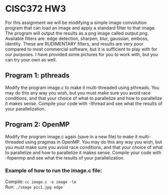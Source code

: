 # CISC372 HW3
For this assignment we will be modifying a simple image convolution program that can load an image and apply a standard filter to that image.  The program will output the results as a png image called output.png.  Available filters are: edge detection, sharpen, blur, gaussian, emboss, identity.  These are RUDIMENTARY filters, and results are very poor compared to most commercial software, but it is sufficient to play with for our purposes.  I have provided some pictures for you to work with, but you can try your own as well. 

## Program 1: pthreads
Modify the program image.c to make it multi-threaded using pthreads.  You may do this any way you wish, but you must make sure you avoid race conditions, and that your choice of what to parallelize and how to parallelize it makes sense.  Compile your code with -lthread and see what the results of your parallelization.

## Program 2: OpenMP
Modify the program image.c again (save in a new file) to make it multi-threaded using pragmas in OpenMP.  You may do this any way you wish, but you must make sure you avoid race conditions, and that your choice of what to parallelize and how to parallelize it makes sense.  Compile your code with -fopenmp and see what the results of your parallelization.  

### Example of how to run the image.c file: <br>
Compile: `cc image.c -o image -lm` <br>
Run: `./image pic1.jpg edge`